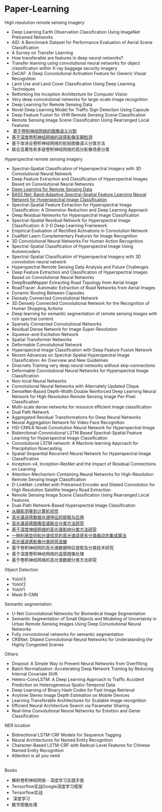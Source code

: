 # Paper-Learning
High resolution remote sensing imagery
  
  -  Deep Learning Earth Observation Classification Using ImageNet Pretrained Networks   
  -  AID: A Benchmark Dataset for Performance Evaluation of Aerial Scene Classification    
  -  A Survey on Transfer Learning
  -  How transferable are features in deep neural networks?
  -  Transfer learning using convolutional neural networks for object classification within X-ray baggage security imagery
  -  DeCAF: A Deep Convolutional Activation Feature for Generic Visual Recognition
  -  Land Use and Land Cover Classification Using Deep Learning Techniques
  -  Rethinking the Inception Architecture for Computer Vision
  -  Very deep convolutional networks for large-scale image recognition
  -  Deep Learning for Remote Sensing Data  
  -  Novel Deep Learning Model for Traffic Sign Detection Using Capsule   
  -  Deep Feature Fusion for VHR Remote Sensing Scene Classification    
  -  Remote Sensing Image Scene Classification Using Rearranged Local Features    
  -  [基于卷积神经网络的图像语义分割](http://blog.csdn.net/u012193416/article/details/79326491)
  -  [基于深度卷积神经网络的遥感影像车辆检测](http://blog.csdn.net/u012193416/article/details/79326374)
  -  基于改进全卷积神经网络的航拍图像语义分类方法
  -  联合显著性和多层卷积神经网络的高分影像场景分类

Hyperspectral remote sensing imagery

  -  Spectral–Spatial Classification of Hyperspectral Imagery with 3D Convolutional Neural Network
  -  Deep Feature Extraction and Classification of Hyperspectral Images Based on Convolutional Neural Networks
  -  [Deep Learning for Remote Sensing Data](http://blog.csdn.net/u012193416/article/details/77528275)
  -  [BASS Net: Band-Adaptive Spectral-Spatial Feature Learning Neural Network for Hyperspectral Image Classification](http://blog.csdn.net/u012193416/article/details/79595712)
  -  Spectral–Spatial Feature Extraction for Hyperspectral Image Classification: A Dimension Reduction and Deep Learning Approach
  -  Deep Residual Networks for Hyperspectral Image Classification
  -  Spectral–Spatial Residual Network for Hyperspectral Image Classification: A 3-D Deep Learning Framework
  -  Empirical Evaluation of Rectified Activations in Convolution Network
  -  DualNet Learn Complementary Features for Image Recognition
  -  3D Convolutional Neural Networks For Human Action Recognition
  -  Spectral-Spatial Classification of Hyperspectral Image Using Autoencoders
  -  Spectral-Spatial Classification of Hyperspectral Imagery with 3D convolution neural network
  -  Hyperspectral Remote Sensing Data Analysis and Future Challenges
  -  Deep Feature Extraction and Classification of Hyperspectral Images Based on Convolutional Neural Networks
  -  DeepRoadMapper Extracting Road Topology from Aerial Image    
  -  RoadTracer: Automatic Extraction of Road Networks from Aerial Images
  -  Dynamic Routing Between Capsules
  -  Densely Connected Convolutional Network
  -  3D Densely Connected Convolutional Network for the Recognition of Human Shopping Actions
  -  Deep learning for semantic segmentation of remote sensing images with rich spectral content
  -  Sparsely Connected Convolutional Networks  
  -  Residual Dense Network for Image Super-Resolution    
  -  Squeeze-and-Excitation Network
  -  Spatial Transformer Networks  
  -  Deformable Convolutional Network  
  -  Hyperspectral Image Classification with Deep Feature Fusion Network  
  -  Recent Advances on Spectral-Spatial Hyperspectral Image Classification: An Overview and New Guidelines  
  -  Diracnets Training very deep neural networks without skip-connections    
  -  Deformable Convolutional Neural Networks for Hyperspectral Image Classification     
  -  Non-local Neural Networks   
  -  Convolutional Neural Networks with Alternately Updated Clique     
  -  DenseNet-Based Depth-Width Double Reinforced Deep Learning Neural Network for High-Resolution Remote Sensing Image Per-Pixel Classification   
  -  Multi-scale dense networks for resource efficient image classification     
  -  Dual Path Network    
  -  Aggregated Residual Transformations for Deep Neural Networks     
  -  Neural Aggregation Network for Video Face Recognition      
  -  HSI-CNN:A Novel Convolution Neural Network for Hyperspectral Image     
  -  Bidierctional-Convolutional LSTM Based Spectral-Spatial Feature Learning for Hyperspectral Image Classification   
  -  Convolutional LSTM network: A Machine learning Approach for Precipitation Nowcasting      
  -  Spatial Sequential Recurrent Neural Network for  Hyperspectral Image Classification     
  -  Inception-v4, Inception-ResNet and the Impact of Residual Connections on Learning  
  -  Attention-Mechanism-Containing Neural Networks for High-Resolution Remote Sensing Image Classification   
  -  D-LinkNet: LinkNet with Pretrained Encoder and Dilated Convolution for High Resolution Satellite Imagery Road Extraction    
  -  Remote Sensing Image Scene Classification Using Rearranged Local Features    
  -  Dual-Path Network-Based Hyperspectral Image Classification     
  -  [从摄影测量到计算机视觉](http://blog.csdn.net/u012193416/article/details/79326355)
  -  [高光谱遥感数据光谱特征的提取与应用](http://blog.csdn.net/u012193416/article/details/79326332)
  -  [高光谱遥感图像空谱联合分类方法研究](http://blog.csdn.net/u012193416/article/details/79271882)
  -  [基于深度神经网络的高光谱影响分类方法研究](http://blog.csdn.net/u012193416/article/details/79284925)
  -  [一种利用空间和光谱信息的高光谱遥感多分类器动态集成算法](http://blog.csdn.net/u012193416/article/details/79293948)
  -  [高光谱遥感影像分类研究进展](http://blog.csdn.net/u012193416/article/details/79310863)
  -  基于卷积神经网的高光谱数据特征提取及分类技术研究
  -  基于深度卷积神经网络的遥感图像处理
  -  基于卷积神经网络的高光谱数据分类方法研究
   
Object Detection    
  -  YoloV3     
  -  YoloV2  
  -  YoloV1    
  -  Mask R-CNN    
  
 Semantic segmentation      
  -  U-Net Convolutional Networks for Biomedical Image Segmentation  
  -  Semantic Segmentation of Small Objects and Modeling of Uncertainty in Urban Remote Sensing Images Using Deep Convolutional Neural Networks   
  -  Fully convolutional networks for semantic segmentation    
  -  CRSNet: Dilated Convolutional Neural Networks for Underatanding the Highly Congested Scenes    
      
Others     
  -  Dropout: A Simple Way to Prevent Neural Networks from Overfitting     
  -  Batch Normalization: Accelerating Deep Network Training by Reducing Internal Covariate Shift      
  -  Hetero-ConvLSTM: A Deep Learning Approach to Traﬀic Accident Prediction on Heterogeneous Spatio-Temporal Data   
  -  Deep Learning of Binary Hash Codes for Fast Image Retrieval     
  -  Anytime Stereo Image Depth Estimation on Mobile Devices   
  -  Learning Transferable Architectures for Scalable image recognition    
  -  Efficient Neural Architecture Search via Parameter Sharing    
  -  Real-time Convolutional Neural Networks for Emotion and Gener Classification   
                
NER location   
  -  Bidirectional LSTM-CRF Models for Sequence Tagging  
  -  Neural Architectures for Named Entity Recognition     
  -  Character-Based LSTM-CRF with Radical-Level Features for Chinese Named Entity Recognition      
  -  Attention is all you need   
    

Books 
 
  -  解析卷积神经网络 - 深度学习实践手册
  -  Tensorflow实战Google深度学习框架
  -  Tensorflow实战   
  -  深度学习     
  -   数字图像处理   
  



